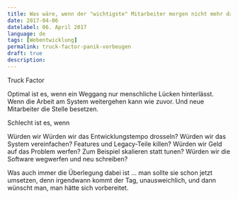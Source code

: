 ```yaml
---
title: Was wäre, wenn der "wichtigste" Mitarbeiter morgen nicht mehr da ist?
date: 2017-04-06
datelabel: 06. April 2017
language: de
tags: [Webentwicklung]
permalink: truck-factor-panik-vorbeugen
draft: true
description:
---
```




Truck Factor

Optimal ist es, wenn ein Weggang nur menschliche Lücken hinterlässt. Wenn die Arbeit am System weitergehen kann wie zuvor. Und neue Mitarbeiter die Stelle besetzen.

Schlecht ist es, wenn


Würden wir
Würden wir das Entwicklungstempo drosseln?
Würden wir das System vereinfachen? Features und Legacy-Teile killen?
Würden wir Geld auf das Problem werfen? Zum Beispiel skalieren statt tunen?
Würden wir die Software wegwerfen und neu schreiben?

Was auch immer die Überlegung dabei ist ... man sollte sie schon jetzt umsetzen, denn irgendwann kommt der Tag, unausweichlich, und dann wünscht man, man hätte sich vorbereitet.

